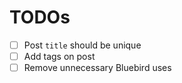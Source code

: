 # TODOs

- [ ] Post `title` should be unique
- [ ] Add tags on post
- [ ] Remove unnecessary Bluebird uses
